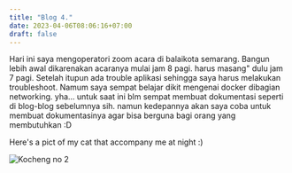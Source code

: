 ```yaml
---
title: "Blog 4."
date: 2023-04-06T08:06:16+07:00
draft: false
---
```


Hari ini saya mengoperatori zoom acara di balaikota semarang. Bangun lebih awal dikarenakan acaranya mulai jam 8 pagi. harus masang" dulu jam 7 pagi. Setelah itupun ada trouble aplikasi sehingga saya harus melakukan troubleshoot. Namum saya sempat belajar dikit mengenai docker dibagian networking. yha... untuk saat ini blm sempat membuat dokumentasi seperti di blog-blog sebelumnya sih. namun kedepannya akan saya coba untuk membuat dokumentasinya agar bisa berguna bagi orang yang membutuhkan :D

Here's a pict of my cat that accompany me at night :)

![Kocheng no 2](/images/kocheng2.jpg)